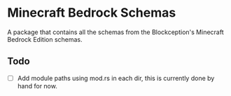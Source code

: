 # Minecraft Bedrock Schemas
A package that contains all the schemas from the Blockception's Minecraft Bedrock Edition schemas.



## Todo

- [ ] Add module paths using mod.rs in each dir, this is currently done by hand for now.

